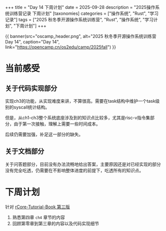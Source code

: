 +++
title = "Day 14 下周计划"
date = 2025-09-28
description = "2025操作系统训练营记录 下周计划"
[taxonomies]
categories = ["操作系统", "Rust", "学习记录"]
tags = ["2025 秋冬季开源操作系统训练营", "Rust", "操作系统", "学习计划", "下周计划"]
+++

{{ banner(src="oscamp_header.png", alt="2025 秋冬季开源操作系统训练营 Day 14", caption="Day 14", link="https://opencamp.cn/os2edu/camp/2025fall") }}

# 当前感受

## 关于代码实现部分
实现ch3的功能，从实现难度来讲，不算很高。需要在task结构中维护一个task级别的syscall统计结构。

但是，从ch1-ch3整个系统底座涉及到的知识点比较多，尤其是risc-v指令集部分，由于第一次接触，理解上需要一些时间成本。

后续仍需要加强，补足这一部分的缺失。

## 关于文档部分
关于问答题部分，目前没有办法流畅地给出答案，主要原因还是对已经实现的部分没有完全吃透，仍需要在不影响整体进度的前提下，吃透所有的知识点。

# 下周计划
针对 [rCore-Tutorial-Book 第三版](https://rcore-os.cn/rCore-Tutorial-Book-v3/chapter0/2os-interface.html)
1. 熟悉第四章 `ch4` 章节的内容
2. 回顾第零章到第三章的内容以及代码实现细节
